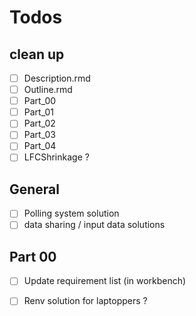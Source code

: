# Todos

## clean up

 - [ ] Description.rmd
 - [ ] Outline.rmd
 - [ ] Part_00
 - [ ] Part_01
 - [ ] Part_02
 - [ ] Part_03
 - [ ] Part_04
 - [ ] LFCShrinkage ?

## General
 - [ ] Polling system solution
 - [ ] data sharing / input data solutions

## Part 00
 - [ ] Update requirement list (in workbench)
 - [ ] Renv solution for laptoppers ?

